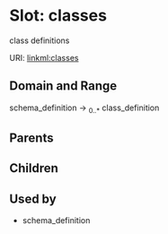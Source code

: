 
# Slot: classes


class definitions

URI: [linkml:classes](https://w3id.org/linkml/classes)


## Domain and Range

schema_definition ->  <sub>0..*</sub> class_definition

## Parents


## Children


## Used by

 * schema_definition
